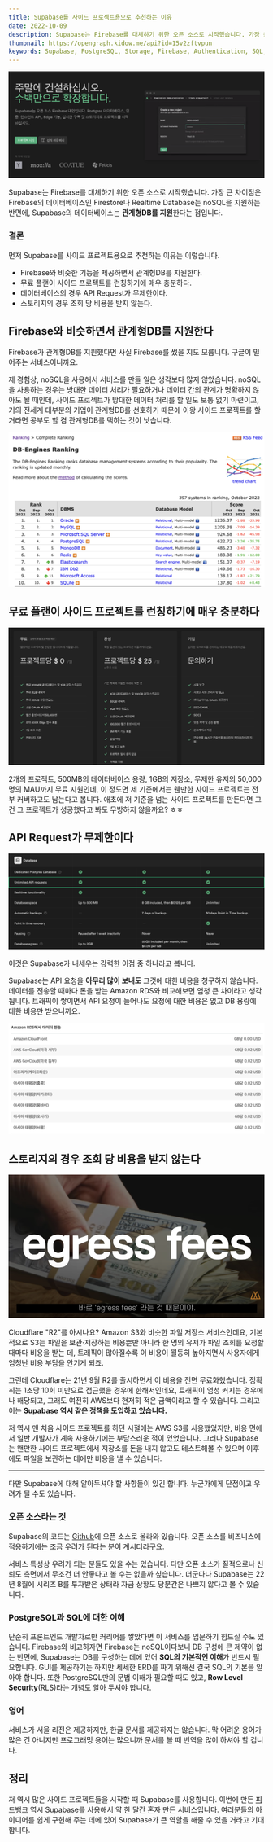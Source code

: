 ```yaml
---
title: Supabase를 사이드 프로젝트용으로 추천하는 이유
date: 2022-10-09
description: Supabase는 Firebase를 대체하기 위한 오픈 소스로 시작했습니다. 가장 큰 차이점은 Firebase의 데이터베이스인 Firestore나 Realtime Database는 noSQL을 지원하는 반면에, Supabase의 데이터베이스는 관계형DB를 지원한다는 점입니다.
thumbnail: https://opengraph.kidow.me/api?id=15v2zftvpun
keywords: Supabase, PostgreSQL, Storage, Firebase, Authentication, SQL, Database
---
```


![](supabase.png)

Supabase는 Firebase를 대체하기 위한 오픈 소스로 시작했습니다. 가장 큰 차이점은 Firebase의 데이터베이스인 Firestore나 Realtime Database는 noSQL을 지원하는 반면에, Supabase의 데이터베이스는 **관계형DB를 지원**한다는 점입니다.

### 결론

먼저 Supabase를 사이드 프로젝트용으로 추천하는 이유는 이렇습니다.

- Firebase와 비슷한 기능을 제공하면서 관계형DB를 지원한다.
- 무료 플랜이 사이드 프로젝트를 런칭하기에 매우 충분하다.
- 데이터베이스의 경우 API Request가 무제한이다.
- 스토리지의 경우 조회 당 비용을 받지 않는다.

## Firebase와 비슷하면서 관계형DB를 지원한다

Firebase가 관계형DB를 지원했다면 사실 Firebase를 썼을 지도 모릅니다. 구글이 밀어주는 서비스이니까요.

제 경험상, noSQL을 사용해서 서비스를 만들 일은 생각보다 많지 않았습니다. noSQL을 사용하는 경우는 방대한 데이터 처리가 필요하거나 데이터 간의 관계가 명확하지 않아도 될 때인데, 사이드 프로젝트가 방대한 데이터 처리를 할 일도 보통 없기 마련이고, 거의 전세계 대부분의 기업이 관계형DB를 선호하기 때문에 이왕 사이드 프로젝트를 할거라면 공부도 할 겸 관계형DB를 택하는 것이 낫습니다.

![인기도에 따른 DB 엔진 랭킹. 1~4위는 철밥통이다.](ranking.png)

## 무료 플랜이 사이드 프로젝트를 런칭하기에 매우 충분하다

![Supabase 가격 정책](pricing.png)

2개의 프로젝트, 500MB의 데이터베이스 용량, 1GB의 저장소, 무제한 유저의 50,000명의 MAU까지 무료 지원인데, 이 정도면 제 기준에서는 웬만한 사이드 프로젝트는 전부 커버하고도 남는다고 봅니다. 애초에 저 기준을 넘는 사이드 프로젝트를 만든다면 그건 그 프로젝트가 성공했다고 봐도 무방하지 않을까요? ㅎㅎ

## API Request가 무제한이다

![Unlimited API Request](database.png)

이것은 Supabase가 내세우는 강력한 이점 중 하나라고 봅니다.

Supabase는 API 요청을 **아무리 많이 보내도** 그것에 대한 비용을 청구하지 않습니다. 데이터를 전송할 때마다 돈을 받는 Amazon RDS와 비교해보면 엄청 큰 차이라고 생각됩니다. 트래픽이 쌓이면서 API 요청이 늘어나도 요청에 대한 비용은 없고 DB 용량에 대한 비용만 받으니까요.

![GB당 0.02달러의 전송비를 가져가는 아마존](rds.png)

## 스토리지의 경우 조회 당 비용을 받지 않는다

![출처: 유튜브 "노마드코더"](storage.png)

Cloudflare "R2"를 아시나요? Amazon S3와 비슷한 파일 저장소 서비스인데요, 기본적으로 S3는 파일을 보관·저장하는 비용뿐만 아니라 한 명의 유저가 파일 조회를 요청할 때마다 비용을 받는 데, 트래픽이 많아질수록 이 비용이 월등히 높아지면서 사용자에게 엄청난 비용 부담을 안기게 되죠.

그런데 Cloudflare는 21년 9월 R2를 출시하면서 이 비용을 전면 무료화했습니다. 정확히는 1초당 10회 미만으로 접근했을 경우에 한해서인데요, 트래픽이 엄청 커지는 경우에나 해당되고, 그래도 여전히 AWS보다 현저히 적은 금액이라고 할 수 있습니다. 그리고 이는 **Supabase 역시 같은 정책을 도입하고 있습니다.**

저 역시 맨 처음 사이드 프로젝트를 하던 시절에는 AWS S3를 사용했었지만, 비용 면에서 일반 개발자가 계속 사용하기에는 부담스러운 적이 있었습니다. 그러나 Supabase는 왠만한 사이드 프로젝트에서 저장소를 돈을 내지 않고도 테스트해볼 수 있으며 이후에도 파일을 보관하는 데에만 비용을 낼 수 있습니다.

---

다만 Supabase에 대해 알아두셔야 할 사항들이 있긴 합니다. 누군가에게 단점이고 우려가 될 수도 있습니다.

### 오픈 소스라는 것

Supabase의 코드는 [Github](https://github.com/supabase/supabase)에 오픈 소스로 올라와 있습니다. 오픈 소스를 비즈니스에 적용하기에는 조금 우려가 된다는 분이 계시더라구요.

서비스 특성상 우려가 되는 분들도 있을 수는 있습니다. 다만 오픈 소스가 질적으로나 신뢰도 측면에서 무조건 더 안좋다고 볼 수는 없을까 싶습니다. 더군다나 Supabase는 22년 8월에 시리즈 B를 투자받은 상태라 자금 상황도 당분간은 나쁘지 않다고 볼 수 있습니다.

### PostgreSQL과 SQL에 대한 이해

단순히 프론트엔드 개발자로만 커리어를 쌓았다면 이 서비스를 입문하기 힘드실 수도 있습니다. Firebase와 비교하자면 Firebase는 noSQL이다보니 DB 구성에 큰 제약이 없는 반면에, Supabase는 DB를 구성하는 데에 있어 **SQL의 기본적인 이해**가 반드시 필요합니다. GUI를 제공하기는 하지만 세세한 ERD를 짜기 위해선 결국 SQL의 기본을 알아야 합니다. 또한 PostgreSQL만의 문법 이해가 필요할 때도 있고, **Row Level Security**(RLS)라는 개념도 알아 두셔야 합니다.

### 영어

서비스가 서울 리전은 제공하지만, 한글 문서를 제공하지는 않습니다. 막 어려운 용어가 많은 건 아니지만 프로그래밍 용어는 많으니까 문서를 볼 때 번역을 많이 하셔야 할 겁니다.

## 정리

저 역시 많은 사이드 프로젝트들을 시작할 때 Supabase를 사용합니다. 이번에 만든 [피드뱅크](https://feedbank.app) 역시 Supabase를 사용해서 약 한 달간 혼자 만든 서비스입니다. 여러분들의 아이디어를 쉽게 구현해 주는 데에 있어 Supabase가 큰 역할을 해줄 수 있을 거라고 기대합니다.

